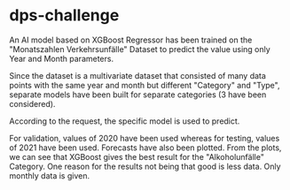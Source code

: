 # dps-challenge

An AI model based on XGBoost Regressor has been trained on the "Monatszahlen Verkehrsunfälle" Dataset to predict the value using only Year and Month parameters. 

Since the dataset is a multivariate dataset that consisted of many data points with the same year and month but different "Category" and "Type",
separate models have been built for separate categories (3 have been considered).

According to the request, the specific model is used to predict.

For validation, values of 2020 have been used whereas for testing, values of 2021 have been used. Forecasts have also been plotted.
From the plots, we can see that XGBoost gives the best result for the "Alkoholunfälle" Category. One reason for the results not being that good is less data. Only
monthly data is given.

